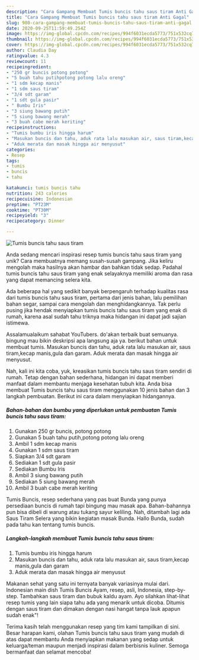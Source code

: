 ```yaml
---
description: "Cara Gampang Membuat Tumis buncis tahu saus tiram Anti Gagal"
title: "Cara Gampang Membuat Tumis buncis tahu saus tiram Anti Gagal"
slug: 980-cara-gampang-membuat-tumis-buncis-tahu-saus-tiram-anti-gagal
date: 2020-09-25T11:59:49.254Z
image: https://img-global.cpcdn.com/recipes/994f6031ecda5773/751x532cq70/tumis-buncis-tahu-saus-tiram-foto-resep-utama.jpg
thumbnail: https://img-global.cpcdn.com/recipes/994f6031ecda5773/751x532cq70/tumis-buncis-tahu-saus-tiram-foto-resep-utama.jpg
cover: https://img-global.cpcdn.com/recipes/994f6031ecda5773/751x532cq70/tumis-buncis-tahu-saus-tiram-foto-resep-utama.jpg
author: Claudia Day
ratingvalue: 4.3
reviewcount: 11
recipeingredient:
- "250 gr buncis potong potong"
- "5 buah tahu putihpotong potong lalu oreng"
- "1 sdm kecap manis"
- "1 sdm saus tiram"
- "3/4 sdt garam"
- "1 sdt gula pasir"
- " Bumbu Iris"
- "3 siung bawang putih"
- "5 siung bawang merah"
- "3 buah cabe merah keriting"
recipeinstructions:
- "Tumis bumbu iris hingga harum"
- "Masukan buncis dan tahu, aduk rata lalu masukan air, saus tiram,kecap manis,gula dan garam"
- "Aduk merata dan masak hingga air menyusut"
categories:
- Resep
tags:
- tumis
- buncis
- tahu

katakunci: tumis buncis tahu 
nutrition: 243 calories
recipecuisine: Indonesian
preptime: "PT23M"
cooktime: "PT30M"
recipeyield: "3"
recipecategory: Dinner

---
```



![Tumis buncis tahu saus tiram](https://img-global.cpcdn.com/recipes/994f6031ecda5773/751x532cq70/tumis-buncis-tahu-saus-tiram-foto-resep-utama.jpg)

Anda sedang mencari inspirasi resep tumis buncis tahu saus tiram yang unik? Cara membuatnya memang susah-susah gampang. Jika keliru mengolah maka hasilnya akan hambar dan bahkan tidak sedap. Padahal tumis buncis tahu saus tiram yang enak selayaknya memiliki aroma dan rasa yang dapat memancing selera kita.

Ada beberapa hal yang sedikit banyak berpengaruh terhadap kualitas rasa dari tumis buncis tahu saus tiram, pertama dari jenis bahan, lalu pemilihan bahan segar, sampai cara mengolah dan menghidangkannya. Tak perlu pusing jika hendak menyiapkan tumis buncis tahu saus tiram yang enak di rumah, karena asal sudah tahu triknya maka hidangan ini dapat jadi sajian istimewa.

Assalamualaikum sahabat YouTubers. do&#39;akan terbaik buat semuanya. bingung mau bikin deskripsi apa langsung aja ya. berikut bahan untuk membuat tumis. Masukan buncis dan tahu, aduk rata lalu masukan air, saus tiram,kecap manis,gula dan garam. Aduk merata dan masak hingga air menyusut.


Nah, kali ini kita coba, yuk, kreasikan tumis buncis tahu saus tiram sendiri di rumah. Tetap dengan bahan sederhana, hidangan ini dapat memberi manfaat dalam membantu menjaga kesehatan tubuh kita. Anda bisa membuat Tumis buncis tahu saus tiram menggunakan 10 jenis bahan dan 3 langkah pembuatan. Berikut ini cara dalam menyiapkan hidangannya.

<!--inarticleads1-->

##### Bahan-bahan dan bumbu yang diperlukan untuk pembuatan Tumis buncis tahu saus tiram:

1. Gunakan 250 gr buncis, potong potong
1. Gunakan 5 buah tahu putih,potong potong lalu oreng
1. Ambil 1 sdm kecap manis
1. Gunakan 1 sdm saus tiram
1. Siapkan 3/4 sdt garam
1. Sediakan 1 sdt gula pasir
1. Sediakan  Bumbu Iris
1. Ambil 3 siung bawang putih
1. Sediakan 5 siung bawang merah
1. Ambil 3 buah cabe merah keriting


Tumis Buncis, resep sederhana yang pas buat Bunda yang punya persediaan buncis di rumah tapi bingung mau masak apa. Bahan-bahannya pun bisa dibeli di warung atau tukang sayur keliling. Nah, ditambah lagi ada Saus Tiram Selera yang bikin kegiatan masak Bunda. Hallo Bunda, sudah pada tahu kan tentang tumis buncis. 

<!--inarticleads2-->

##### Langkah-langkah membuat Tumis buncis tahu saus tiram:

1. Tumis bumbu iris hingga harum
1. Masukan buncis dan tahu, aduk rata lalu masukan air, saus tiram,kecap manis,gula dan garam
1. Aduk merata dan masak hingga air menyusut


Makanan sehat yang satu ini ternyata banyak variasinya mulai dari. Indonesian main dish Tumis Buncis Ayam, resep, asli, Indonesia, step-by-step. Tambahkan saus tiram dan bubuk kaldu ayam. Ayo silahkan lihat-lihat resep tumis yang lain siapa tahu ada yang menarik untuk dicoba. Ditumis dengan saus tiram dan dimakan dengan nasi hangat tanpa lauk apapun sudah enak&#34;! 

Terima kasih telah menggunakan resep yang tim kami tampilkan di sini. Besar harapan kami, olahan Tumis buncis tahu saus tiram yang mudah di atas dapat membantu Anda menyiapkan makanan yang sedap untuk keluarga/teman maupun menjadi inspirasi dalam berbisnis kuliner. Semoga bermanfaat dan selamat mencoba!

